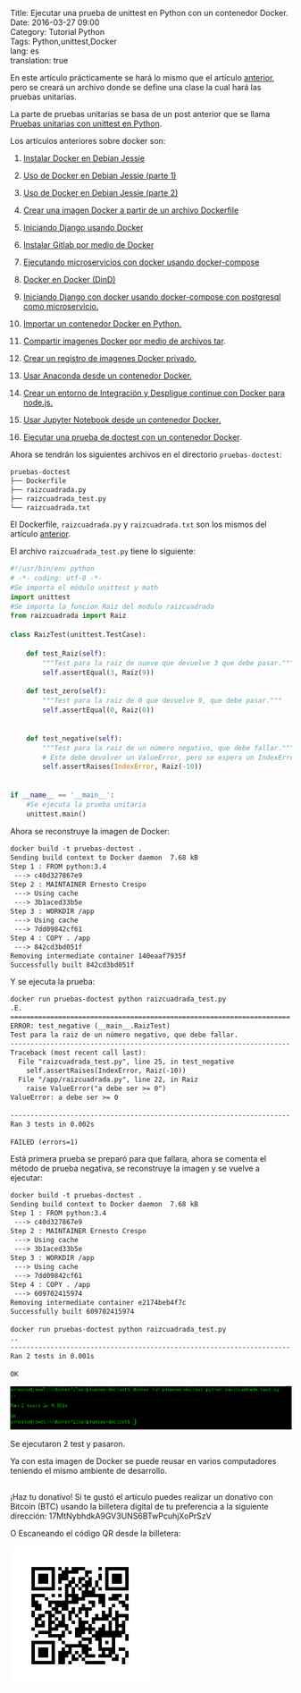 Title: Ejecutar una prueba de unittest en Python con un contenedor Docker.  
Date: 2016-03-27 09:00  
Category: Tutorial Python  
Tags: Python,unittest,Docker  
lang: es  
translation: true

En este artículo prácticamente se hará lo mismo que el artículo [anterior](https://www.seraph.to/ejecutar-una-prueba-de-doctest-con-un-contenedor-docker.html#ejecutar-una-prueba-de-doctest-con-un-contenedor-docker), pero se creará un archivo donde se define una clase la cual hará las pruebas unitarias.

La parte de pruebas unitarias se basa de un post anterior que se llama [Pruebas unitarias con unittest en Python](https://www.seraph.to/pruebas-unitarias-en-python-con-unittest.html).

Los artículos anteriores sobre docker son:  
1. [Instalar Docker en Debian Jessie](https://www.seraph.to/instalar-docker-en-debian-jessie.html)  

2. [Uso de Docker en Debian Jessie (parte 1)](https://www.seraph.to/uso-de-docker-en-debian-jessie-parte-1.html)  

3. [Uso de Docker en Debian Jessie (parte 2)](https://www.seraph.to/uso-de-docker-en-debian-jessie-parte-2.html)  

4. [Crear una imagen Docker a partir de un archivo Dockerfile](https://www.seraph.to/crear-una-imagen-docker-a-partir-de-un-archivo-dockerfile.html)  

5. [Iniciando Django usando Docker](https://www.seraph.to/iniciando-django-usando-docker.html)  

6. [Instalar Gitlab por medio de Docker](https://www.seraph.to/instalar-gitlab-por-medio-de-docker.html)  

7. [Ejecutando microservicios con docker usando docker-compose](https://www.seraph.to/ejecutando-micros-servicios-con-docker-usando-docker-compose.html)  

8. [Docker en Docker (DinD)](https://www.seraph.to/docker-en-docker-dind.html)

9. [Iniciando Django con docker usando docker-compose con postgresql como microservicio.](https://www.seraph.to/iniciando-django-con-docker-usando-docker-compose-con-postgresql-como-microservicio.html)

10. [Importar un contenedor Docker en Python.](https://www.seraph.to/importar-un-contenedor-docker-en-python.html#importar-un-contenedor-docker-en-python) 

11. [Compartir imagenes Docker por medio de archivos tar](https://www.seraph.to/compartir-imagenes-docker-por-medio-de-archivos-tar.html#compartir-imagenes-docker-por-medio-de-archivos-tar).

12. [Crear un registro de imagenes Docker privado.](https://www.seraph.to/crear-un-registro-de-imagenes-docker-privado.html#crear-un-registro-de-imagenes-docker-privado)

13. [Usar Anaconda desde un contenedor Docker.](https://www.seraph.to/usar-anaconda-desde-un-contenedor-docker.html#usar-anaconda-desde-un-contenedor-docker)  

14. [Crear un entorno de Integración y Despligue continue con Docker para node.js.](https://www.seraph.to/crear-un-entorno-de-integracion-y-despligue-continue-con-docker-para-nodejs.html#crear-un-entorno-de-integracion-y-despligue-continue-con-docker-para-nodejs)  

15. [Usar Jupyter Notebook desde un contenedor Docker.](https://www.seraph.to/usar-jupyter-notebook-desde-un-contenedor-de-docker.html#usar-jupyter-notebook-desde-un-contenedor-de-docker)  

16. [Ejecutar una prueba de doctest con un contenedor Docker](https://www.seraph.to/ejecutar-una-prueba-de-doctest-con-un-contenedor-docker.html#ejecutar-una-prueba-de-doctest-con-un-contenedor-docker).

Ahora se tendrán los siguientes archivos en el directorio `pruebas-doctest`:
```
pruebas-doctest
├── Dockerfile
├── raizcuadrada.py
├── raizcuadrada_test.py
└── raizcuadrada.txt
```
El Dockerfile, `raizcuadrada.py` y `raizcuadrada.txt` son los mismos del artículo [anterior](http://blog.crespo.org.ve/2016/03/ejecutar-una-prueba-de-doctest-con-un.html).

El archivo `raizcuadrada_test.py` tiene lo siguiente:
```python
#!/usr/bin/env python
# -*- coding: utf-8 -*-
#Se importa el módulo unittest y math
import unittest
#Se importa la funcion Raiz del modulo raizcuadrada
from raizcuadrada import Raiz

class RaizTest(unittest.TestCase):

    def test_Raiz(self):
        """Test para la raiz de nueve que devuelve 3 que debe pasar."""
        self.assertEqual(3, Raiz(9))

    def test_zero(self):
        """Test para la raiz de 0 que devuelve 0, que debe pasar."""
        self.assertEqual(0, Raiz(0))

        
    def test_negative(self):
        """Test para la raiz de un número negativo, que debe fallar."""
        # Este debe devolver un ValueError, pero se espera un IndexError.
        self.assertRaises(IndexError, Raiz(-10))


if __name__ == '__main__':
    #Se ejecuta la prueba unitaria
    unittest.main()

```
Ahora se reconstruye  la imagen de Docker:
```
docker build -t pruebas-doctest .
Sending build context to Docker daemon  7.68 kB
Step 1 : FROM python:3.4
 ---> c40d327867e9
Step 2 : MAINTAINER Ernesto Crespo
 ---> Using cache
 ---> 3b1aced33b5e
Step 3 : WORKDIR /app
 ---> Using cache
 ---> 7dd09842cf61
Step 4 : COPY . /app
 ---> 842cd3bd051f
Removing intermediate container 140eaaf7935f
Successfully built 842cd3bd051f

```
Y se ejecuta la prueba:
```
docker run pruebas-doctest python raizcuadrada_test.py
.E.
======================================================================
ERROR: test_negative (__main__.RaizTest)
Test para la raiz de un número negativo, que debe fallar.
----------------------------------------------------------------------
Traceback (most recent call last):
  File "raizcuadrada_test.py", line 25, in test_negative
    self.assertRaises(IndexError, Raiz(-10))
  File "/app/raizcuadrada.py", line 22, in Raiz
    raise ValueError("a debe ser >= 0")
ValueError: a debe ser >= 0

----------------------------------------------------------------------
Ran 3 tests in 0.002s

FAILED (errors=1)

```
Está primera prueba se preparó para que fallara, ahora se comenta el método de prueba negativa, se reconstruye la imagen y se vuelve a ejecutar:
```
docker build -t pruebas-doctest .
Sending build context to Docker daemon  7.68 kB
Step 1 : FROM python:3.4
 ---> c40d327867e9
Step 2 : MAINTAINER Ernesto Crespo
 ---> Using cache
 ---> 3b1aced33b5e
Step 3 : WORKDIR /app
 ---> Using cache
 ---> 7dd09842cf61
Step 4 : COPY . /app
 ---> 609702415974
Removing intermediate container e2174beb4f7c
Successfully built 609702415974

docker run pruebas-doctest python raizcuadrada_test.py
..
----------------------------------------------------------------------
Ran 2 tests in 0.001s

OK

```

![](./images/ejecutarunapruebadeunittestenpythonconuncontenedordocker-1.png)


Se ejecutaron 2 test y pasaron. 

Ya con esta imagen de Docker se puede reusar en varios computadores teniendo el mismo ambiente de desarrollo. 


##  ##
¡Haz tu donativo!
Si te gustó el artículo puedes realizar un donativo con Bitcoin (BTC)
usando la billetera digital de tu preferencia a la siguiente
dirección: 17MtNybhdkA9GV3UNS6BTwPcuhjXoPrSzV

O Escaneando el código QR desde la billetera:

![17MtNybhdkA9GV3UNS6BTwPcuhjXoPrSzV](./images/17MtNybhdkA9GV3UNS6BTwPcuhjXoPrSzV.png)
